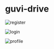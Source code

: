 # guvi-drive


![register](https://user-images.githubusercontent.com/130126179/230823668-0b62fdad-1927-425c-bcc5-4403fb8696b2.png)

![login](https://user-images.githubusercontent.com/130126179/230824554-14dda683-f834-47c6-af0f-01a5ecfa13c3.png)

![profile](https://user-images.githubusercontent.com/130126179/230823778-8aace962-03b2-41dc-9a9b-bbfc35558383.png)

